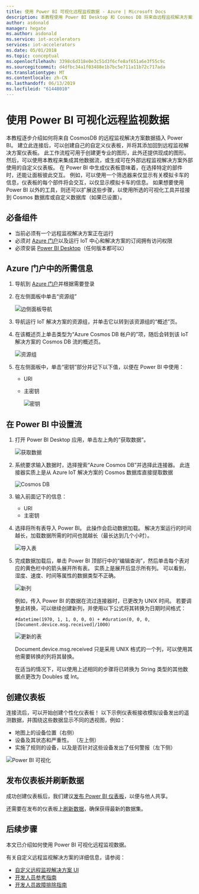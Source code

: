 ```yaml
---
title: 使用 Power BI 可视化远程监视数据 - Azure | Microsoft Docs
description: 本教程使用 Power BI Desktop 和 Cosmos DB 将来自远程监视解决方案的数据集成到自定义的可视化效果。 这样，用户便可以生成其自己的自定义仪表板，并将其与解决方案外部的用户共享。
author: asdonald
manager: hegate
ms.author: asdonald
ms.service: iot-accelerators
services: iot-accelerators
ms.date: 05/01/2018
ms.topic: conceptual
ms.openlocfilehash: 3398c6d318e0e3c51d3f6cfe8af651a6e3f55c9c
ms.sourcegitcommit: d4dfbc34a1f03488e1b7bc5e711a11b72c717ada
ms.translationtype: MT
ms.contentlocale: zh-CN
ms.lasthandoff: 06/13/2019
ms.locfileid: "61448010"
---
```

# <a name="visualize-remote-monitoring-data-using-power-bi"></a>使用 Power BI 可视化远程监视数据

本教程逐步介绍如何将来自 CosmosDB 的远程监视解决方案数据插入 Power BI。 建立此连接后，可以创建自己的自定义仪表板，并将其添加回到远程监视解决方案仪表板。 此工作流程可用于创建更专业的图形，此外还提供现成的图形。 然后，可以使用本教程来集成其他数据流，或生成可在外部远程监视解决方案外部使用的自定义仪表板。 在 Power BI 中生成仪表板意味着，在选择特定的部件时，还能让面板彼此交互。 例如，可以使用一个筛选器来仅显示有关模拟卡车的信息，仪表板的每个部件将会交互，以仅显示模拟卡车的信息。 如果想要使用 Power BI 以外的工具，则还可以扩展这些步骤，以使用所选的可视化工具并挂接到 Cosmos 数据库或自定义数据库（如果已设置）。 

## <a name="prerequisites"></a>必备组件

- 当前必须有一个远程监视解决方案正在运行
- 必须对 [Azure 门户](https://portal.azure.com)以及运行 IoT 中心和解决方案的订阅拥有访问权限
- 必须安装 [Power BI Desktop](https://powerbi.microsoft.com)（任何版本都可以）


## <a name="information-needed-from-azure-portal"></a>Azure 门户中的所需信息

1. 导航到 [Azure 门户](https://portal.azure.com)并根据需要登录

2. 在左侧面板中单击“资源组”

    ![边侧面板导航](./media/iot-accelerators-integrate-data-powerbi/side_panel.png)

3. 导航运行 IoT 解决方案的资源组，并单击它以转到该资源组的“概述”页。 

4. 在该概述页上单击类型为“Azure Cosmos DB 帐户的”项，随后会转到该 IoT 解决方案的 Cosmos DB 流的概述页。

    ![资源组](./media/iot-accelerators-integrate-data-powerbi/resource_groups.png)

5. 在左侧面板中，单击“密钥”部分并记下以下值，以便在 Power BI 中使用：

   - URI
   - 主密钥

     ![密钥](./media/iot-accelerators-integrate-data-powerbi/keys.png)

## <a name="setting-up-the-stream-in-power-bi"></a>在 Power BI 中设置流
  
1. 打开 Power BI Desktop 应用，单击左上角的“获取数据”。 

    ![获取数据](./media/iot-accelerators-integrate-data-powerbi/get_data.png)

2. 系统要求输入数据时，选择搜索“Azure Cosmos DB”并选择此连接器。 此连接器实质上是从 Azure IoT 解决方案的 Cosmos 数据库直接提取数据
  
    ![Cosmos DB](./media/iot-accelerators-integrate-data-powerbi/cosmos_db.png)
  
3. 输入前面记下的信息：

    * URI
    * 主密钥

4. 选择将所有表导入 Power BI。 此操作会启动数据加载。 解决方案运行的时间越长，加载数据所需的时间也就越长（最长达到几个小时）。 

    ![导入表](./media/iot-accelerators-integrate-data-powerbi/import_tables.png)

5. 完成数据加载后，单击 Power BI 顶部行中的“编辑查询”，然后单击每个表对应的黄色栏中的箭头展开所有表。 实质上是展开后显示所有列。 可以看到，湿度、速度、时间等属性的数据类型不正确。

    ![新列](./media/iot-accelerators-integrate-data-powerbi/new_column.png)
  
    例如，传入 Power BI 的数据在流过连接器时，已更改为 UNIX 时间。 若要调整此转换，可以继续创建新列，并使用以下公式将其转换为日期时间格式： 

    ```text
    #datetime(1970, 1, 1, 0, 0, 0) + #duration(0, 0, 0, [Document.device.msg.received]/1000)
    ```

    ![更新的表](./media/iot-accelerators-integrate-data-powerbi/updated_table.png)
  
    Document.device.msg.received 只是采用 UNIX 格式的一个列，可以使用其他需要转换的列将其替换。 
  
    在适当的情况下，可以使用上述相同的步骤将已转换为 String 类型的其他数据点更改为 Doubles 或 Int。

## <a name="creating-a-dashboard"></a>创建仪表板

连接流后，可以开始创建个性化仪表板！ 以下示例仪表板接收模拟设备发出的遥测数据，并围绕这些数据显示不同的透视图，例如： 

* 地图上的设备位置（右侧）
* 设备及其状态和严重性。 （左上侧）
* 实施了规则的设备，以及是否针对这些设备发出了任何警报（左下侧）

![Power BI 可视化](./media/iot-accelerators-integrate-data-powerbi/visual_data.png)

## <a name="publishing-the-dashboard-and-refreshing-the-data"></a>发布仪表板并刷新数据

成功创建仪表板后，我们建议[发布 Power BI 仪表板](https://docs.microsoft.com/power-bi/desktop-upload-desktop-files)，以便与他人共享。

还需要在发布的仪表板上[刷新数据](https://docs.microsoft.com/power-bi/refresh-data)，确保获得最新的数据集。

## <a name="next-steps"></a>后续步骤

本文已介绍如何使用 Power BI 可视化远程监视数据。

有关自定义远程监视解决方案的详细信息，请参阅：

* [自定义远程监视解决方案 UI](iot-accelerators-remote-monitoring-customize.md)
* [开发人员参考指南](https://github.com/Azure/azure-iot-pcs-remote-monitoring-dotnet/wiki/Developer-Reference-Guide)
* [开发人员故障排除指南](https://github.com/Azure/azure-iot-pcs-remote-monitoring-dotnet/wiki/Developer-Troubleshooting-Guide)

